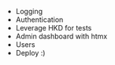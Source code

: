 * Logging
* Authentication
* Leverage HKD for tests
* Admin dashboard with htmx
* Users
* Deploy :)
